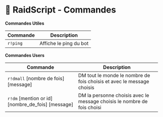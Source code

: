 # 🚀 RaidScript - Commandes

**Commandes Utiles**

| Commande | Description             |
|----------|-------------------------|
| `r!ping` | Affiche le ping du bot  |

**Commandes Users**

| Commande | Description             |
|----------|-------------------------|
| `r!dmall` [nombre de fois] [message] | DM tout le monde le nombre de fois choisis et avec le message choisis  |
| `r!dm` [mention or id] [nombre_de_fois] [message]| DM la personne choisis avec le message choisis le nombre de fois choisi  |
